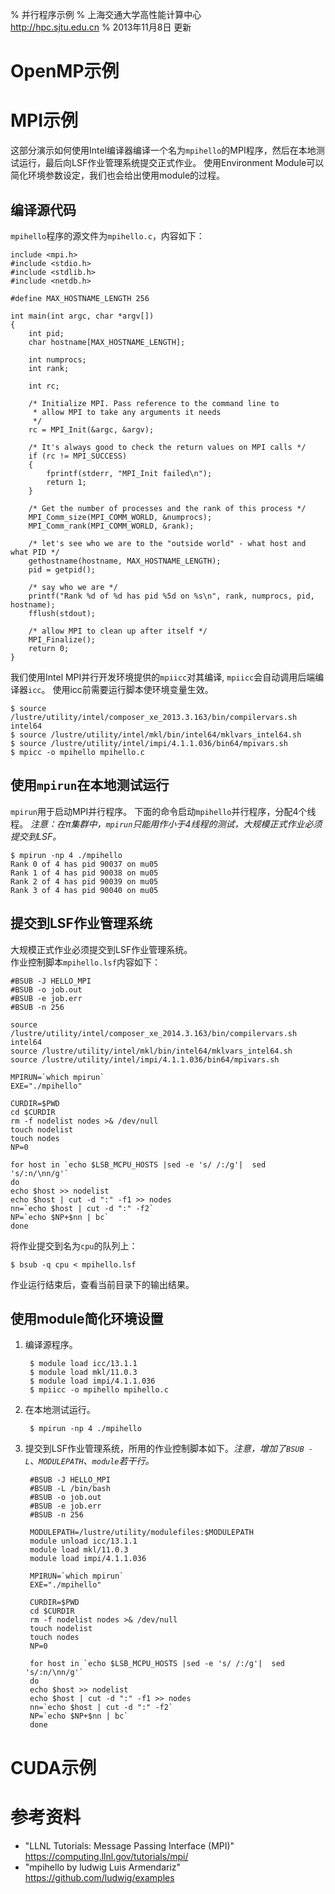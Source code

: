 % 并行程序示例
% 上海交通大学高性能计算中心\
<http://hpc.sjtu.edu.cn>
% 2013年11月8日 更新

OpenMP示例
======

MPI示例
======

这部分演示如何使用Intel编译器编译一个名为```mpihello```的MPI程序，然后在本地测试运行，最后向LSF作业管理系统提交正式作业。
使用Environment Module可以简化环境参数设定，我们也会给出使用module的过程。

编译源代码
------

```mpihello```程序的源文件为```mpihello.c```，内容如下：

	include <mpi.h>
	#include <stdio.h>
	#include <stdlib.h>
	#include <netdb.h>
	
	#define MAX_HOSTNAME_LENGTH 256

	int main(int argc, char *argv[])
	{
	    int pid;
	    char hostname[MAX_HOSTNAME_LENGTH];
	
	    int numprocs;
	    int rank;
	
	    int rc;
	
	    /* Initialize MPI. Pass reference to the command line to
	     * allow MPI to take any arguments it needs
	     */
	    rc = MPI_Init(&argc, &argv);
	
	    /* It's always good to check the return values on MPI calls */
	    if (rc != MPI_SUCCESS)
	    {
	        fprintf(stderr, "MPI_Init failed\n");
	        return 1;
	    }
	
	    /* Get the number of processes and the rank of this process */
	    MPI_Comm_size(MPI_COMM_WORLD, &numprocs);
	    MPI_Comm_rank(MPI_COMM_WORLD, &rank);
	
	    /* let's see who we are to the "outside world" - what host and what PID */
	    gethostname(hostname, MAX_HOSTNAME_LENGTH);
	    pid = getpid();
	
	    /* say who we are */
	    printf("Rank %d of %d has pid %5d on %s\n", rank, numprocs, pid, hostname);
	    fflush(stdout);
	
	    /* allow MPI to clean up after itself */
	    MPI_Finalize();
	    return 0;
	}

我们使用Intel MPI并行开发环境提供的```mpiicc```对其编译, ```mpiicc```会自动调用后端编译器```icc```。
使用icc前需要运行脚本使环境变量生效。

	$ source /lustre/utility/intel/composer_xe_2013.3.163/bin/compilervars.sh intel64
	$ source /lustre/utility/intel/mkl/bin/intel64/mklvars_intel64.sh
	$ source /lustre/utility/intel/impi/4.1.1.036/bin64/mpivars.sh
	$ mpicc -o mpihello mpihello.c

使用```mpirun```在本地测试运行
------

```mpirun```用于启动MPI并行程序。
下面的命令启动```mpihello```并行程序，分配4个线程。
*注意：在$\pi$集群中，```mpirun```只能用作小于4线程的测试，大规模正式作业必须提交到LSF。*

	$ mpirun -np 4 ./mpihello
	Rank 0 of 4 has pid 90037 on mu05
	Rank 1 of 4 has pid 90038 on mu05
	Rank 2 of 4 has pid 90039 on mu05
	Rank 3 of 4 has pid 90040 on mu05

提交到LSF作业管理系统
------

大规模正式作业必须提交到LSF作业管理系统。	
作业控制脚本```mpihello.lsf```内容如下：

	#BSUB -J HELLO_MPI
	#BSUB -o job.out
	#BSUB -e job.err
	#BSUB -n 256
			
	source /lustre/utility/intel/composer_xe_2014.3.163/bin/compilervars.sh intel64
	source /lustre/utility/intel/mkl/bin/intel64/mklvars_intel64.sh
	source /lustre/utility/intel/impi/4.1.1.036/bin64/mpivars.sh	
	
	MPIRUN=`which mpirun`
	EXE="./mpihello"
	
	CURDIR=$PWD
	cd $CURDIR
	rm -f nodelist nodes >& /dev/null
	touch nodelist
	touch nodes
	NP=0
	
	for host in `echo $LSB_MCPU_HOSTS |sed -e 's/ /:/g'|  sed 's/:n/\nn/g'`
	do
	echo $host >> nodelist
	echo $host | cut -d ":" -f1 >> nodes
	nn=`echo $host | cut -d ":" -f2`
	NP=`echo $NP+$nn | bc`
	done

将作业提交到名为```cpu```的队列上：

	$ bsub -q cpu < mpihello.lsf

作业运行结束后，查看当前目录下的输出结果。

使用module简化环境设置
------

1. 编译源程序。

		$ module load icc/13.1.1
		$ module load mkl/11.0.3
		$ module load impi/4.1.1.036
		$ mpiicc -o mpihello mpihello.c 

2. 在本地测试运行。

		$ mpirun -np 4 ./mpihello

3. 提交到LSF作业管理系统，所用的作业控制脚本如下。*注意，增加了```BSUB -L```、```MODULEPATH```、```module```若干行。*

		#BSUB -J HELLO_MPI
		#BSUB -L /bin/bash
		#BSUB -o job.out
		#BSUB -e job.err
		#BSUB -n 256
				
		MODULEPATH=/lustre/utility/modulefiles:$MODULEPATH
		module unload icc/13.1.1
		module load mkl/11.0.3
		module load impi/4.1.1.036
		
		MPIRUN=`which mpirun`
		EXE="./mpihello"
		
		CURDIR=$PWD
		cd $CURDIR
		rm -f nodelist nodes >& /dev/null
		touch nodelist
		touch nodes
		NP=0
		
		for host in `echo $LSB_MCPU_HOSTS |sed -e 's/ /:/g'|  sed 's/:n/\nn/g'`
		do
		echo $host >> nodelist
		echo $host | cut -d ":" -f1 >> nodes
		nn=`echo $host | cut -d ":" -f2`
		NP=`echo $NP+$nn | bc`
		done

CUDA示例
======

参考资料
======
* "LLNL Tutorials: Message Passing Interface (MPI)" <https://computing.llnl.gov/tutorials/mpi/>
* "mpihello by ludwig Luis Armendariz" <https://github.com/ludwig/examples>
